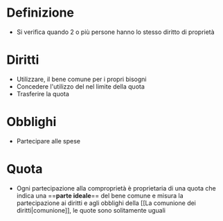 # Definizione
- Si verifica quando 2 o più persone hanno lo stesso diritto di proprietà
# Diritti
- Utilizzare, il bene comune per i propri bisogni
- Concedere l'utilizzo del nel limite della quota
- Trasferire la quota
# Obblighi
- Partecipare alle spese
# Quota
- Ogni partecipazione alla comproprietà è proprietaria di una quota che indica una ==**parte ideale**== del bene comune e misura la partecipazione ai diritti e agli obblighi della [[La comunione dei diritti|comunione]], le quote sono solitamente uguali